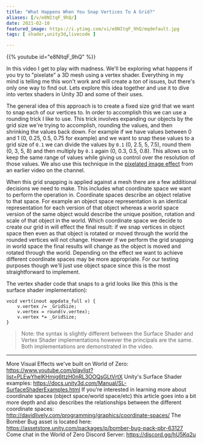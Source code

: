 ```yaml
---
title: "What Happens When You Snap Vertices To A Grid?"
aliases: [/v/e8NItqF_9hQ/]
date: 2021-02-10
featured_image: https://i.ytimg.com/vi/e8NItqF_9hQ/mqdefault.jpg
tags: [ shader,unity3d,livecode ]

---
```


{{% youtube id="e8NItqF_9hQ" %}}

In this video I get to play with madness. We'll be exploring what happens if you try to "pixelate" a 3D mesh using a vertex shader. Everything in my mind is telling me this won't work and will create a *ton* of issues, but there's only one way to find out. Lets explore this idea together and use it to dive into vertex shaders in Unity 3D and some of their uses.

The general idea of this approach is to create a fixed size grid that we want to snap each of our vertices to. In order to accomplish this we can use a rounding trick I like to use. This trick involves expanding our objects by the grid size we're trying to accomplish, rounding the values, and then shrinking the values back down. For example if we have values between 0 and 1 (0, 0.25, 0.5, 0.75 for example) and we want to snap these values to a grid size of `0.1` we can divide the values by `0.1` (0, 2.5, 5, 7.5), round them (0, 3, 5, 8) and then multiply by `0.1` again (0, 0.3, 0.5, 0.8). This allows us to keep the same range of values while giving us control over the resolution of those values. We also use this technique in the [pixelated image effect](https://youtu.be/9bTFVaKGIIQ) from an earlier video on the channel.

When this grid snapping is applied against a mesh there are a few additional decisions we need to make. This includes what coordinate space we want to perform the operation in. Coordinate spaces describe an object relative to that space. For example an object space representation is an identical representation for each version of that object whereas a world space version of the same object would describe the unique position, rotation and scale of that object in the world. Which coordinate space we decide to create our grid in will effect the final result: if we snap vertices in object space then even as that object is rotated or moved through the world the rounded vertices will not change. However if we perform the grid snapping in world space the final results will change as the object is moved and rotated through the world. Depending on the effect we want to achieve different coordinate spaces may be more appropriate. For our testing purposes though we'll just use object space since this is the most straightforward to implement.

The vertex shader code that snaps to a grid looks like this (this is the surface shader implementation):

```hlsl
void vert(inout appdata_full v) {
    v.vertex /= _GridSize;
    v.vertex = round(v.vertex);
    v.vertex *= _GridSize;
}
```

> Note: the syntax is slightly different between the Surface Shader and Vertex Shader implementations however the principals are the same. Both implementations are demonstrated in the video.

***

More Visual Effects we've built on World of Zero: https://www.youtube.com/playlist?list=PLEwYhelKHmig6ttzH0nRL3OOQsGLtVrtX
Unity's Surface Shader examples: https://docs.unity3d.com/Manual/SL-SurfaceShaderExamples.html
If you're interested in learning more about coordinate spaces (object space/world space/etc) this article goes into a bit more depth and also describes the relationships between the different coordinate spaces: http://davidlively.com/programming/graphics/coordinate-spaces/
The Bomber Bug asset is located here: https://assetstore.unity.com/packages/p/bomber-bug-pack-pbr-63127
Come chat in the World of Zero Discord Server: https://discord.gg/hU5Kq2u